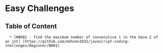 # Easy Challenges

## Table of Content
      * [#B001 - find the maximum number of consecutive 1 in the base-2 of an int] (https://github.com/mohsen1932/javascript-coding-challenges/Beginner/B001)